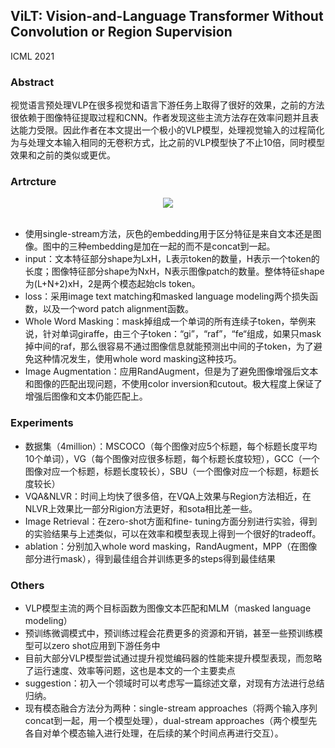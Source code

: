 ## ViLT: Vision-and-Language Transformer Without Convolution or Region Supervision

ICML 2021

### Abstract

视觉语言预处理VLP在很多视觉和语言下游任务上取得了很好的效果，之前的方法很依赖于图像特征提取过程和CNN。作者发现这些主流方法存在效率问题并且表达能力受限。因此作者在本文提出一个极小的VLP模型，处理视觉输入的过程简化为与处理文本输入相同的无卷积方式，比之前的VLP模型快了不止10倍，同时模型效果和之前的类似或更优。

### Artrcture

<div align=center><img src="https://amao996.github.io/blogs/paper-reading/imgs/ViLT/model.png" width="  "></div><br>

- 使用single-stream方法，灰色的embedding用于区分特征是来自文本还是图像。图中的三种embedding是加在一起的而不是concat到一起。
- input：文本特征部分shape为LxH，L表示token的数量，H表示一个token的长度；图像特征部分shape为NxH，N表示图像patch的数量。整体特征shape为(L+N+2)xH，2是两个模态起始cls token。
- loss：采用image text matching和masked language modeling两个损失函数，以及一个word patch alignment函数。
- Whole Word Masking：mask掉组成一个单词的所有连续子token，举例来说，针对单词giraffe，由三个子token：“gi”，“raf”，“fe“组成，如果只mask掉中间的raf，那么很容易不通过图像信息就能预测出中间的子token，为了避免这种情况发生，使用whole word masking这种技巧。
- Image Augmentation：应用RandAugment，但是为了避免图像增强后文本和图像的匹配出现问题，不使用color inversion和cutout。极大程度上保证了增强后图像和文本仍能匹配上。

### Experiments

- 数据集（4million）：MSCOCO（每个图像对应5个标题，每个标题长度平均10个单词），VG（每个图像对应很多标题，每个标题长度较短），GCC（一个图像对应一个标题，标题长度较长），SBU（一个图像对应一个标题，标题长度较长）
- VQA&NLVR：时间上均快了很多倍，在VQA上效果与Region方法相近，在NLVR上效果比一部分Rigion方法更好，和sota相比差一些。
- Image Retrieval：在zero-shot方面和fine- tuning方面分别进行实验，得到的实验结果与上述类似，可以在效率和模型表现上得到一个很好的tradeoff。
- ablation：分别加入whole word masking，RandAugment，MPP（在图像部分进行mask），得到最佳组合并训练更多的steps得到最佳结果

### Others

- VLP模型主流的两个目标函数为图像文本匹配和MLM（masked language modeling）
- 预训练微调模式中，预训练过程会花费更多的资源和开销，甚至一些预训练模型可以zero shot应用到下游任务中
- 目前大部分VLP模型尝试通过提升视觉编码器的性能来提升模型表现，而忽略了运行速度、效率等问题，这也是本文的一个主要卖点
- suggestion：初入一个领域时可以考虑写一篇综述文章，对现有方法进行总结归纳。
- 现有模态融合方法分为两种：single-stream approaches（将两个输入序列concat到一起，用一个模型处理），dual-stream approaches（两个模型先各自对单个模态输入进行处理，在后续的某个时间点再进行交互）。